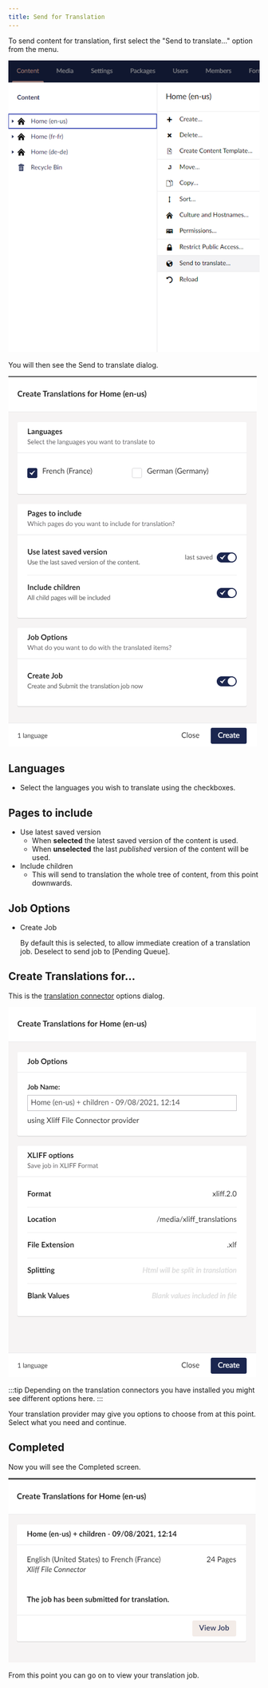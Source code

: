 ```yaml
---
title: Send for Translation
---
```


To send content for translation, first select the "Send to translate..." option from the menu. 

![Send to translate](sendoption.png)

You will then see the Send to translate dialog. 

![Send dialog](senddialog.png)

## Languages
- Select the languages you wish to translate using the checkboxes.

## Pages to include 
- Use latest saved version
  - When **selected** the latest saved version of the content is used.
  - When **unselected** the last *published* version of the content will be used. 
- Include children 
  - This will send to translation the whole tree of content, from this point downwards.


## Job Options

- Create Job 

    By default this is selected, to allow immediate creation of a translation job. Deselect to send job to [Pending Queue]. 


## Create Translations for...
This is the [translation connector](../../key_topics/connector) options dialog. 

![Connector options](connectoroptions.png)

:::tip 
Depending on the translation connectors you have installed you might see different options here.
:::

Your translation provider may give you options to choose from at this point. Select what you need and continue.

## Completed
Now you will see the Completed screen.

![Completed](completed.png)

From this point you can go on to view your translation job.

